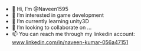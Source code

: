 - 👋 Hi, I’m @Naveen1595
- 👀 I’m interested in game development
- 🌱 I’m currently learning unity3D
- 💞️ I’m looking to collaborate on ...
- 📫 You can reach me through my linkedin account: www.linkedin.com/in/naveen-kumar-056a47151

<!---
Naveen1595/Naveen1595 is a ✨ special ✨ repository because its `README.md` (this file) appears on your GitHub profile.
You can click the Preview link to take a look at your changes.
--->
